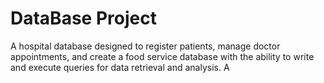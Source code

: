 # DataBase Project
A hospital database designed to register patients, manage doctor appointments, and create a food service database with the ability to write and execute queries for data retrieval and analysis.
A

